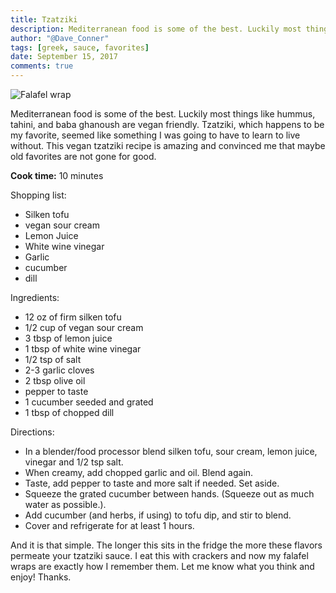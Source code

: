 ```yaml
---
title: Tzatziki
description: Mediterranean food is some of the best. Luckily most things like hummus, tahini, and baba ghanoush are vegan friendly. Tzatziki, which happens to be my favorite, seemed like something I was going to have to learn to live without. This vegan tzatziki recipe is amazing and convinced me that maybe old favorites are not gone for good.
author: "@Dave_Conner"
tags: [greek, sauce, favorites]
date: September 15, 2017
comments: true
---
```


![Falafel wrap](/static/img/falafel.jpg)

Mediterranean food is some of the best. Luckily most things like hummus, tahini, and baba ghanoush are vegan friendly. Tzatziki, which happens to be my favorite, seemed like something I was going to have to learn to live without. This vegan tzatziki recipe is amazing and convinced me that maybe old favorites are not gone for good.

**Cook time:** 10 minutes

Shopping list:
- Silken tofu
- vegan sour cream
- Lemon Juice
- White wine vinegar
- Garlic
- cucumber
- dill

Ingredients:
- 12 oz of firm silken tofu
- 1/2 cup of vegan sour cream
- 3 tbsp of lemon juice
- 1 tbsp of white wine vinegar
- 1/2 tsp of salt
- 2-3 garlic cloves
- 2 tbsp olive oil
- pepper to taste
- 1 cucumber seeded and grated
- 1 tbsp of chopped dill

Directions:
- In a blender/food processor blend silken tofu, sour cream, lemon juice, vinegar and 1/2 tsp salt.
- When creamy, add chopped garlic and oil. Blend again.
- Taste, add pepper to taste and more salt if needed. Set aside.
- Squeeze the grated cucumber between hands. (Squeeze out as much water as possible.).
- Add cucumber (and herbs, if using) to tofu dip, and stir to blend.
- Cover and refrigerate for at least 1 hours.

And it is that simple. The longer this sits in the fridge the more these flavors permeate your tzatziki sauce. I eat this with crackers and now my falafel wraps are exactly how I remember them. Let me know what you think and enjoy! Thanks. 
